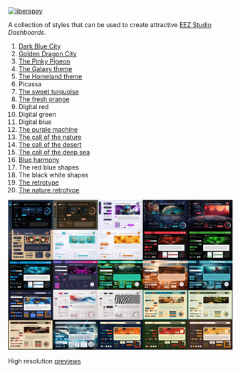 [![liberapay](https://img.shields.io/liberapay/receives/eez-open.svg?logo=liberapay)](https://liberapay.com/eez-open/donate)

A collection of styles that can be used to create attractive [EEZ Studio](https://github.com/eez-open/studio) _Dashboards_.

1. [Dark Blue City](https://github.com/eez-open/studio-dashboard-styles/tree/main/1)
2. [Golden Dragon City](https://github.com/eez-open/studio-dashboard-styles/tree/main/2)
3. [The Pinky Pigeon](https://github.com/eez-open/studio-dashboard-styles/tree/main/3)
4. [The Galaxy theme](https://github.com/eez-open/studio-dashboard-styles/tree/main/4)
5. [The Homeland theme](https://github.com/eez-open/studio-dashboard-styles/tree/main/5)
6. Picassa
7. [The sweet turquoise](https://github.com/eez-open/studio-dashboard-styles/tree/main/7)
8. [The fresh orange](https://github.com/eez-open/studio-dashboard-styles/tree/main/8)
9. Digital red
10. Digital green
11. Digital blue
12. [The purple machine](https://github.com/eez-open/studio-dashboard-styles/tree/main/12)
13. [The call of the nature](https://github.com/eez-open/studio-dashboard-styles/tree/main/13)
14. [The call of the desert](https://github.com/eez-open/studio-dashboard-styles/tree/main/14)
15. [The call of the deep sea](https://github.com/eez-open/studio-dashboard-styles/tree/main/15)
16. [Blue harmony](https://github.com/eez-open/studio-dashboard-styles/tree/main/16)
17. The red blue shapes
18. The black white shapes
19. [The retrotype](https://github.com/eez-open/studio-dashboard-styles/tree/main/19)
20. [The nature retrotype](https://github.com/eez-open/studio-dashboard-styles/tree/main/20)

![preview](docs/images/thumbnails.jpg)

High resolution [previews](https://github.com/eez-open/studio-dashboard-styles/tree/main/Previews)
